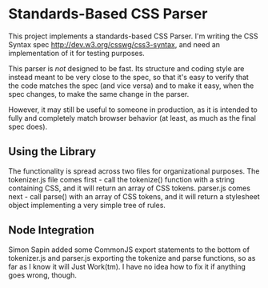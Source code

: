 Standards-Based CSS Parser
==========================

This project implements a standards-based CSS Parser.
I'm writing the CSS Syntax spec <http://dev.w3.org/csswg/css3-syntax>,
and need an implementation of it for testing purposes.

This parser is *not* designed to be fast.
Its structure and coding style are instead meant to be very close to the spec,
so that it's easy to verify that the code matches the spec
(and vice versa)
and to make it easy,
when the spec changes,
to make the same change in the parser.

However, it may still be useful to someone in production,
as it is intended to fully and completely match browser behavior
(at least, as much as the final spec does).

Using the Library
-----------------

The functionality is spread across two files for organizational purposes.
The tokenizer.js file comes first - 
call the tokenize() function with a string containing CSS,
and it will return an array of CSS tokens.
parser.js comes next - 
call parse() with an array of CSS tokens,
and it will return a stylesheet object
implementing a very simple tree of rules.

Node Integration
----------------

Simon Sapin added some CommonJS export statements to the bottom of tokenizer.js and parser.js
exporting the tokenize and parse functions,
so as far as I know it will Just Work(tm).
I have no idea how to fix it if anything goes wrong, though. 